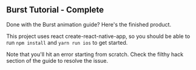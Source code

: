 ## Burst Tutorial - Complete

Done with the Burst animation guide? Here's the finished product.

This project uses react create-react-native-app, so you should be able to run `npm install` and `yarn run ios` to get started.

Note that you'll hit an error starting from scratch. Check the filthy hack section of the guide to resolve the issue. 
